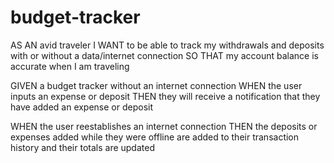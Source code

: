 # budget-tracker
AS AN avid traveler
I WANT to be able to track my withdrawals and deposits with or without a data/internet connection
SO THAT my account balance is accurate when I am traveling 


GIVEN a budget tracker without an internet connection
WHEN the user inputs an expense or deposit
THEN they will receive a notification that they have added an expense or deposit

WHEN the user reestablishes an internet connection
THEN the deposits or expenses added while they were offline are added to their transaction history and their totals are updated